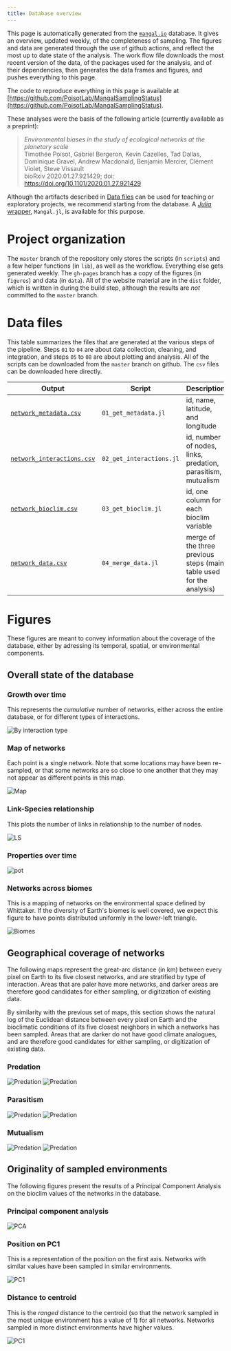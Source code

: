 ```yaml
---
title: Database overview
---
```


This page is automatically generated from the [`mangal.io`](http://mangal.io)
database. It gives an overview, updated weekly, of the completeness of
sampling.  The figures and data are generated through the use of github
actions, and reflect the most up to date state of the analysis. The work
flow file downloads the most recent version of the data, of the packages
used for the analysis, and of their dependencies, then generates the data
frames and figures, and pushes everything to this page.

The code to reproduce everything in this page is available at
[https://github.com/PoisotLab/MangalSamplingStatus](https://github.com/PoisotLab/MangalSamplingStatus).

These analyses were the basis of the following article (currently available
as a preprint):

> *Environmental biases in the study of ecological networks at the planetary
scale*   
Timothée Poisot, Gabriel Bergeron, Kevin Cazelles, Tad Dallas, Dominique
Gravel, Andrew Macdonald, Benjamin Mercier, Clément Violet, Steve Vissault   
bioRxiv 2020.01.27.921429; doi: https://doi.org/10.1101/2020.01.27.921429

Although the artifacts described in [Data files](#data-files) can be used for
teaching or exploratory projects, we recommend starting from the database. A
[*Julia* wrapper](https://mangal.io/doc/jl/), `Mangal.jl`, is available for this
purpose.

# Project organization

The `master` branch of the repository only stores the scripts (in `scripts`) and
a few helper functions (in `lib`), as well as the workflow. Everything else gets
generated weekly. The `gh-pages` branch has a copy of the figures (in `figures`)
and data (in `data`). All of the website material are in the `dist` folder,
which is written in during the build step, although the results are *not*
committed to the `master` branch.

# Data files

This table summarizes the files that are generated at the various steps of the
pipeline. Steps `01` to `04` are about data collection, cleaning, and
integration, and steps `05` to `08` are about plotting and analysis. All of the
scripts can be downloaded from the `master` branch on github. The `csv` files
can be downloaded here directly.

| Output                                                      | Script                   | Description                                                          |
| ----------------------------------------------------------- | ------------------------ | -------------------------------------------------------------------- |
| [`network_metadata.csv`](data/network_metadata.csv)         | `01_get_metadata.jl`     | id, name, latitude, and longitude                                    |
| [`network_interactions.csv`](data/network_interactions.csv) | `02_get_interactions.jl` | id, number of nodes, links, predation, parasitism, mutualism         |
| [`network_bioclim.csv`](data/network_bioclim.csv)           | `03_get_bioclim.jl`      | id, one column for each bioclim variable                             |
| [`network_data.csv`](data/network_data.csv)                 | `04_merge_data.jl`       | merge of the three previous steps (main table used for the analysis) |

# Figures

These figures are meant to convey information about the coverage of the
database, either by adressing its temporal, spatial, or environmental
components.

## Overall state of the database

### Growth over time

This represents the *cumulative* number of networks, either across the entire
database, or for different types of interactions.

![By interaction type](figures/network_growth_over_time.png)

### Map of networks

Each point is a single network. Note that some locations may have been
re-sampled, or that some networks are so close to one another that they may not
appear as different points in this map.

![Map](figures/map_networks_type.png)

### Link-Species relationship

This plots the number of links in relationship to the number of nodes.

![LS](figures/links_species_relationship.png)

### Properties over time

![pot](figures/properties_over_time.png)

### Networks across biomes

This is a mapping of networks on the environmental space defined by Whittaker.
If the diversity of Earth's biomes is well covered, we expect this figure to
have points distributed uniformly in the lower-left triangle.

![Biomes](figures/networks_by_biomes.png)

## Geographical coverage of networks

The following maps represent the great-arc distance (in km) between every
pixel on Earth to its five closest networks, and are stratified by type of
interaction. Areas that are paler have more networks, and darker areas are
therefore good candidates for either sampling, or digitization of existing
data.

By similarity with the previous set of maps, this section shows the natural
log of the Euclidean distance between every pixel on Earth and the bioclimatic
conditions of its five closest neighbors in which a networks has been sampled.
Areas that are darker do not have good climate analogues, and are therefore
good candidates for either sampling, or digitization of existing data.

### Predation

![Predation](figures/env-distance-pred.png)
![Predation](figures/geo-distance-pred.png)

### Parasitism

![Predation](figures/env-distance-para.png)
![Predation](figures/geo-distance-para.png)

### Mutualism

![Predation](figures/env-distance-mutu.png)
![Predation](figures/geo-distance-mutu.png)

## Originality of sampled environments

The following figures present the results of a Principal Component Analysis on
the bioclim values of the networks in the database.

### Principal component analysis

![PCA](figures/networks_pca.png)

### Position on PC1

This is a representation of the position on the first axis. Networks with
similar values have been sampled in similar environments.

![PC1](figures/position_on_pc1.png)

### Distance to centroid

This is the *ranged* distance to the centroid (so that the network sampled in
the most unique environment has a value of 1) for all networks. Networks sampled
in more distinct environments have higher values.

![PC1](figures/distance_to_centroid.png)
